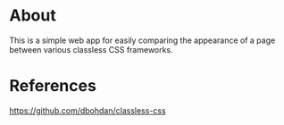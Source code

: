 # About

This is a simple web app for easily comparing the appearance of a page between various classless CSS frameworks.

# References

https://github.com/dbohdan/classless-css

